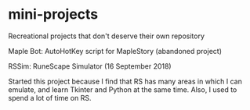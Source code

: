 # mini-projects
Recreational projects that don't deserve their own repository

Maple Bot: AutoHotKey script for MapleStory (abandoned project)

RSSim: RuneScape Simulator (16 September 2018)

Started this project because I find that RS has many areas in which I can emulate, and learn Tkinter and Python at the same time. Also, I used to spend a lot of time on RS.
